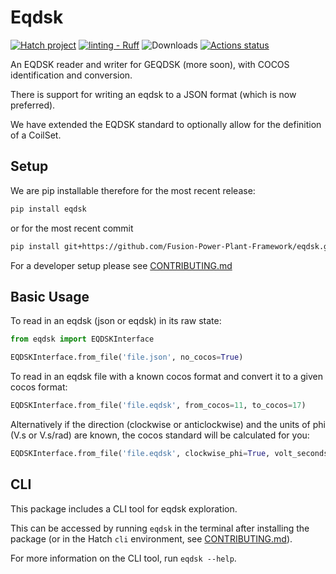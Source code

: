 # Eqdsk

[![Hatch project](https://img.shields.io/badge/%F0%9F%A5%9A-Hatch-4051b5.svg)](https://github.com/pypa/hatch)
[![linting - Ruff](https://img.shields.io/endpoint?url=https://raw.githubusercontent.com/astral-sh/ruff/main/assets/badge/v2.json)](https://github.com/astral-sh/ruff)
![Downloads](https://img.shields.io/pypi/dm/eqdsk?color=blue)
[![Actions status](https://github.com/Fusion-Power-Plant-Framework/eqdsk/actions/workflows/main_and_pr.yml/badge.svg)](https://github.com//Fusion-Power-Plant-Framework/eqdsk/actions)

An EQDSK reader and writer for GEQDSK (more soon), with COCOS identification and conversion.

There is support for writing an eqdsk to a JSON format (which is now preferred).

We have extended the EQDSK standard to optionally allow for the definition of a CoilSet.

## Setup

We are pip installable therefore for the most recent release:

```bash
pip install eqdsk
```

or for the most recent commit

```bash
pip install git+https://github.com/Fusion-Power-Plant-Framework/eqdsk.git
```

For a developer setup please see [CONTRIBUTING.md](CONTRIBUTING.md#setup-with-hatch)

## Basic Usage

To read in an eqdsk (json or eqdsk) in its raw state:

```python
from eqdsk import EQDSKInterface

EQDSKInterface.from_file('file.json', no_cocos=True)
```

To read in an eqdsk file with a known cocos format and convert it to a given cocos format:

```python
EQDSKInterface.from_file('file.eqdsk', from_cocos=11, to_cocos=17)
```

Alternatively if the direction (clockwise or anticlockwise) and the units of phi (V.s or V.s/rad) are known,
the cocos standard will be calculated for you:

```python
EQDSKInterface.from_file('file.eqdsk', clockwise_phi=True, volt_seconds_per_radian=True)
```

## CLI

This package includes a CLI tool for eqdsk exploration.

This can be accessed by running `eqdsk` in the terminal after installing the package (or in the Hatch `cli` environment, see [CONTRIBUTING.md](CONTRIBUTING.md#setup-with-hatch)).

For more information on the CLI tool, run `eqdsk --help`.
